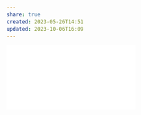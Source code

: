 ```yaml
---
share: true
created: 2023-05-26T14:51
updated: 2023-10-06T16:09
---
```


![A SURVEY OF STAKEHOLDER VISUALIZATION APPROACHES.pdf](../../../../assets/attachments/A%20SURVEY%20OF%20STAKEHOLDER%20VISUALIZATION%20APPROACHES.pdf)
